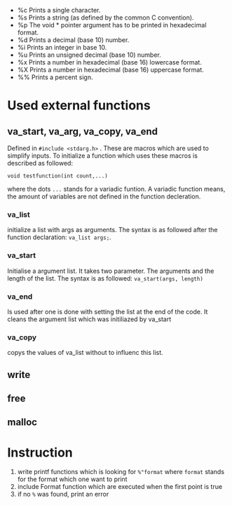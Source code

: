 + %c Prints a single character.
+ %s Prints a string (as defined by the common C convention).
+ %p The void * pointer argument has to be printed in hexadecimal format.
+ %d Prints a decimal (base 10) number.
+ %i Prints an integer in base 10.
+ %u Prints an unsigned decimal (base 10) number.
+ %x Prints a number in hexadecimal (base 16) lowercase format.
+ %X Prints a number in hexadecimal (base 16) uppercase format.
+ %% Prints a percent sign.

# Used external functions
## va_start, va_arg, va_copy, va_end
Defined in ```#include <stdarg.h>``` .
These are macros which are used to simplify inputs. To initialize a function which uses these macros is described as followed:
```
void testfunction(int count,...)
```
where the dots ```...``` stands for a variadic funtion. A variadic function means, the amount of variables are not defined in the function decleration. 

### va_list
initialize a list with args as arguments. The syntax is as followed after the function declaration: ```va_list args;```. 

### va_start
Initialise a argument list. It takes two parameter. The arguments and the length of the list. The syntax is as followed:  ```va_start(args, length)``` 

### va_end
Is used after one is done with setting the list at the end of the code. It cleans the argument list which was initiliazed by va_start

### va_copy
copys the values of va_list without to influenc this list. 
## write 
## free
## malloc

# Instruction
1. write printf functions which is looking for ```%"format``` where ```format``` stands for the format which one want to print
2. include Format function which are executed when the first point is true
3. if no ```%``` was found, print an error
